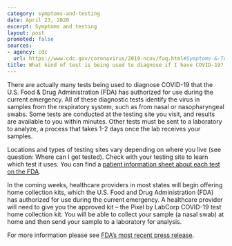 ```yaml
---
category: symptoms-and-testing
date: April 23, 2020
excerpt: Symptoms and testing
layout: post
promoted: false
sources:
- agency: cdc
  url: https://www.cdc.gov/coronavirus/2019-ncov/faq.html#Symptoms-&-Testing
title: What kind of test is being used to diagnose if I have COVID-19?
---
```


There are actually many tests being used to diagnose COVID-19 that the U.S. Food & Drug Administration (FDA) has authorized for use during the current emergency. All of these diagnostic tests identify the virus in samples from the respiratory system, such as from nasal or nasopharyngeal swabs. Some tests are conducted at the testing site you visit, and results are available to you within minutes. Other tests must be sent to a laboratory to analyze, a process that takes 1-2 days once the lab receives your samples.

Locations and types of testing sites vary depending on where you live (see question: Where can I get tested). Check with your testing site to learn which test it uses. You can find a [patient information sheet about each test on the FDA](https://www.fda.gov/medical-devices/emergency-situations-medical-devices/emergency-use-authorizations#covid19ivd).

In the coming weeks, healthcare providers in most states will begin offering home collection kits, which the U.S. Food and Drug Administration (FDA) has authorized for use during the current emergency. A healthcare provider will need to give you the approved kit – the Pixel by LabCorp COVID-19 test home collection kit. You will be able to collect your sample (a nasal swab) at home and then send your sample to a laboratory for analysis.

For more information please see [FDA’s most recent press release](https://www.fda.gov/news-events/press-announcements/coronavirus-covid-19-update-fda-authorizes-first-test-patient-home-sample-collection).
